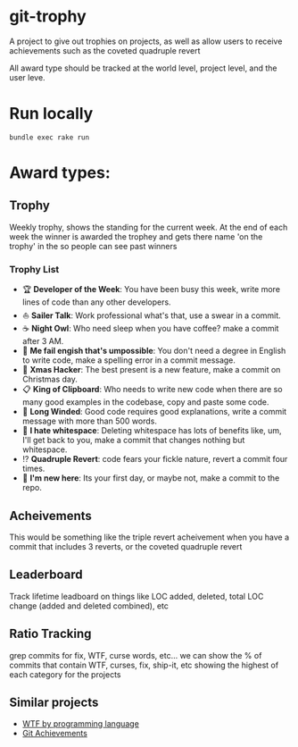 # git-trophy

A project to give out trophies on projects, as well as allow users to receive achievements such as the coveted quadruple revert

All award type should be tracked at the world level, project level, and the user leve.

# Run locally

`bundle exec rake run`

# Award types:

## Trophy

Weekly trophy, shows the standing for the current week. At the end of each week the winner is awarded the trophey and gets there name 'on the trophy' in the so people can see past winners

### Trophy List
* :trophy: __Developer of the Week__: You have been busy this week, write more lines of code than any other developers.
* :sailboat: __Sailer Talk__: Work professional what's that, use a swear in a commit.
* :coffee: __Night Owl__: Who need sleep when you have coffee? make a commit after 3 AM.
* :pencil: __Me fail engish that's umpossible__: You don't need a degree in English to write code, make a spelling error in a commit message.
* :santa: __Xmas Hacker__: The best present is a new feature, make a commit on Christmas day.
* :clipboard: __King of Clipboard__: Who needs to write new code when there are so many good examples in the codebase, copy and paste some code.
* :blue_book: __Long Winded__: Good code requires good explanations, write a commit message with more than 500 words.
* :hocho: __I hate whitespace__: Deleting whitespace has lots of benefits like, um, I'll get back to you, make a commit that changes nothing but whitespace.
* :interrobang: __Quadruple Revert__: code fears your fickle nature, revert a commit four times.
* :beginner: __I'm new here__: Its your first day, or maybe not, make a commit to the repo.

## Acheivements

This would be something like the triple revert acheivement when you have a commit that includes 3 reverts, or the coveted quadruple revert

## Leaderboard

Track lifetime leadboard on things like LOC added, deleted, total LOC change (added and deleted combined), etc

## Ratio Tracking

grep commits for fix, WTF, curse words, etc... we can show the % of commits that contain WTF, curses, fix, ship-it, etc showing the highest of each category for the projects


## Similar projects

* [WTF by programming language](http://www.codeodor.com/index.cfm/2011/8/11/wtfs-by-programming-language-repository-on-github/3395)
* [Git Achievements](https://github.com/icefox/git-achievements)

